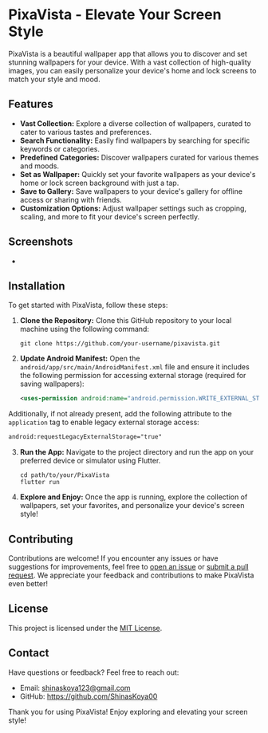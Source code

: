 # PixaVista - Elevate Your Screen Style

PixaVista is a beautiful wallpaper app that allows you to discover and set stunning wallpapers for your device. With a vast collection of high-quality images, you can easily personalize your device's home and lock screens to match your style and mood.

## Features

- **Vast Collection:** Explore a diverse collection of wallpapers, curated to cater to various tastes and preferences.
- **Search Functionality:** Easily find wallpapers by searching for specific keywords or categories.
- **Predefined Categories:** Discover wallpapers curated for various themes and moods.
- **Set as Wallpaper:** Quickly set your favorite wallpapers as your device's home or lock screen background with just a tap.
- **Save to Gallery:** Save wallpapers to your device's gallery for offline access or sharing with friends.
- **Customization Options:** Adjust wallpaper settings such as cropping, scaling, and more to fit your device's screen perfectly.

## Screenshots
-

## Installation

To get started with PixaVista, follow these steps:

1. **Clone the Repository:** Clone this GitHub repository to your local machine using the following command:
   ```
   git clone https://github.com/your-username/pixavista.git
   ```

2. **Update Android Manifest:** Open the `android/app/src/main/AndroidManifest.xml` file and ensure it includes the following permission for accessing external storage (required for saving wallpapers):
   ```xml
   <uses-permission android:name="android.permission.WRITE_EXTERNAL_STORAGE"/>
   ```

Additionally, if not already present, add the following attribute to the `application` tag to enable legacy external storage access:
   ```xml
   android:requestLegacyExternalStorage="true"
   ```

3. **Run the App:** Navigate to the project directory and run the app on your preferred device or simulator using Flutter.
   ```
   cd path/to/your/PixaVista
   flutter run
   ```

4. **Explore and Enjoy:** Once the app is running, explore the collection of wallpapers, set your favorites, and personalize your device's screen style!

## Contributing

Contributions are welcome! If you encounter any issues or have suggestions for improvements, feel free to [open an issue](https://github.com/your-username/pixavista/issues) or [submit a pull request](https://github.com/your-username/pixavista/pulls). We appreciate your feedback and contributions to make PixaVista even better!

## License

This project is licensed under the [MIT License](LICENSE).

## Contact

Have questions or feedback? Feel free to reach out:

- Email: shinaskoya123@gmail.com
- GitHub: https://github.com/ShinasKoya00

Thank you for using PixaVista! Enjoy exploring and elevating your screen style!
